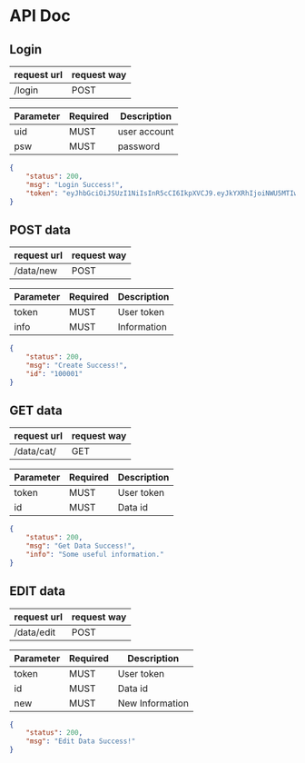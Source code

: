 # API Doc

## Login

| request url | request way |
| ----------- | ----------- |
| /login      | POST        |

| Parameter | Required | Description  |
| --------- | -------- | ------------ |
| uid       | MUST     | user account |
| psw       | MUST     | password     |

```json
{
    "status": 200,
    "msg": "Login Success!",
    "token": "eyJhbGciOiJSUzI1NiIsInR5cCI6IkpXVCJ9.eyJkYXRhIjoiNWU5MTIwMTViOWI0NmYzZmE4Y2MzMjUzIiwiZXhwIjoxNTg2OTUyMzk1LCJpYXQiOjE1ODY5NTA1OTV9.IsprCaQ_gZRh0BzS8SnAd0iJ27BOpOEb-ZGn0bTlwHVPTiYPK50wiEOL_0aAYINfNT_Mfvb726l3CpiHG9lsJ45m4eqhPeJz9TbAeQj8-ST3CAkYLrD0fhgRG9YiQ5kjVpygdR8NZEWEUV7ux-moyYe7wCoVzN9mbvAkFF3IYG0"
}
```

## POST data

| request url | request way |
| ----------- | ----------- |
| /data/new   | POST        |

| Parameter | Required | Description |
| --------- | -------- | ----------- |
| token     | MUST     | User token  |
| info      | MUST     | Information |

```json
{
    "status": 200,
    "msg": "Create Success!",
    "id": "100001"
}
```

## GET data

| request url | request way |
| ----------- | ----------- |
| /data/cat/  | GET         |

| Parameter | Required | Description |
| --------- | -------- | ----------- |
| token     | MUST     | User token  |
| id        | MUST     | Data id     |

```json
{
    "status": 200,
    "msg": "Get Data Success!",
    "info": "Some useful information."
}
```

## EDIT data

| request url | request way |
| ----------- | ----------- |
| /data/edit  | POST        |


| Parameter | Required | Description     |
| --------- | -------- | --------------- |
| token     | MUST     | User token      |
| id        | MUST     | Data id         |
| new       | MUST     | New Information |

```json
{
    "status": 200,
    "msg": "Edit Data Success!"
}
```